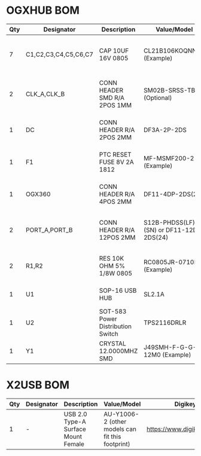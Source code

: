 # OGXHUB BOM
| Qty | Designator | Description | Value/Model | Digikey/Mouser URL | LCSC URL |
| --- | --- | --- | --- | --- | --- |
| 7 | C1,C2,C3,C4,C5,C6,C7 | CAP 10UF 16V 0805 | CL21B106KOQNNNE (Example) | https://www.digikey.com/short/7h5p2595 | https://www.lcsc.com/product-detail/Multilayer-Ceramic-Capacitors-MLCC-SMD-SMT_Samsung-Electro-Mechanics-CL21B106KOQNNNE_C95841.html |
| 2 | CLK_A,CLK_B | CONN HEADER SMD R/A 2POS 1MM | SM02B-SRSS-TB (Optional) | https://www.digikey.com/short/581p59ht | https://www.lcsc.com/product-detail/Wire-To-Board-Wire-To-Wire-Connector_JST-Sales-America-SM02B-SRSS-TB-LF-SN_C160402.html |
| 1 | DC | CONN HEADER R/A 2POS 2MM | DF3A-2P-2DS | https://www.digikey.com/short/tb7h47jn | https://www.lcsc.com/product-detail/Wire-To-Board-Wire-To-Wire-Connector_HRS-Hirose-DF3A-2P-2DS_C531024.html |
| 1 | F1 | PTC RESET FUSE 8V 2A 1812 | MF-MSMF200-2 (Example) | https://www.digikey.com/short/r82m779t | https://www.lcsc.com/product-detail/Resettable-Fuses_TLC-Electronic-TLC-MSMD200_C262032.html |
| 1 | OGX360 | CONN HEADER R/A 4POS 2MM | DF11-4DP-2DS(24) | https://www.digikey.com/short/b8j8995n | https://www.lcsc.com/product-detail/Wire-To-Board-Wire-To-Wire-Connector_HRS-Hirose-DF11-4DP-2DS-24_C202087.html |
| 2 | PORT_A,PORT_B | CONN HEADER R/A 12POS 2MM | S12B-PHDSS(LF)(SN) or DF11-12DP-2DS(24) | https://www.digikey.com/short/h3p7p53v | https://www.lcsc.com/product-detail/Wire-To-Board-Wire-To-Wire-Connector_JST-Sales-America-S12B-PHDSS-LF-SN_C161673.html |
| 2 | R1,R2 | RES 10K OHM 5% 1/8W 0805 | RC0805JR-0710KL (Example) | https://www.digikey.com/short/jn5md3r4 | https://www.lcsc.com/product-detail/Chip-Resistor-Surface-Mount_YAGEO-RC0805JR-0710KL_C100047.html |
| 1 | U1 | SOP-16 USB HUB | SL2.1A | - | https://www.lcsc.com/product-detail/USB-ICs_CoreChips-SL2-1A_C192893.html |
| 1 | U2 | SOT-583 Power Distribution Switch | TPS2116DRLR | https://mou.sr/3kZ73wz | https://www.lcsc.com/product-detail/Power-Distribution-Switches_Texas-Instruments-TPS2116DRLR_C3235557.html |
| 1 | Y1 | CRYSTAL 12.0000MHZ SMD | J49SMH-F-G-G-K-12M0 (Example) | https://www.digikey.com/short/cj73h43j | https://www.lcsc.com/product-detail/Crystals_JGHC-49SBT12000181060_C390753.html |

# X2USB BOM
| Qty | Designator | Description | Value/Model | Digikey/Mouser URL | LCSC URL |
| --- | --- | --- | --- | --- | --- |
| 1 | - | USB 2.0 Type-A Surface Mount Female | AU-Y1006-2 (other models can fit this footprint) | https://www.digikey.com/short/jbnt3pb2 | https://www.lcsc.com/product-detail/USB-Connectors_Jing-Extension-of-the-Electronic-Co-903-131A2031S10200_C42641.html |
